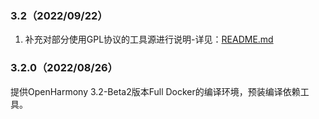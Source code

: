 ### 3.2（2022/09/22）

1. 补充对部分使用GPL协议的工具源进行说明-详见：[README.md](./RREADME.md)

### 3.2.0（2022/08/26）

提供OpenHarmony 3.2-Beta2版本Full Docker的编译环境，预装编译依赖工具。